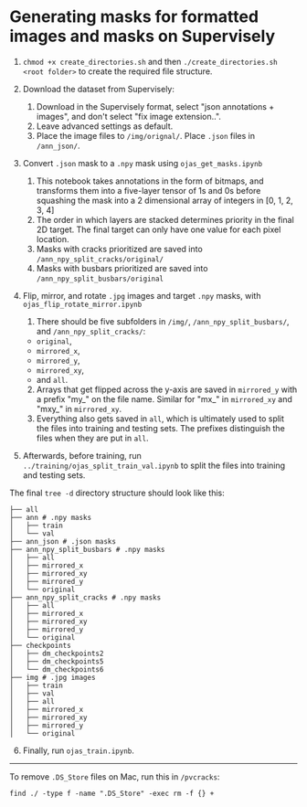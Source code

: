 # Generating masks for formatted images and masks on Supervisely

1. `chmod +x create_directories.sh` and then `./create_directories.sh <root folder>` to create the required file structure.

2. Download the dataset from Supervisely:
   1. Download in the Supervisely format, select "json annotations + images", and don't select "fix image extension..".
   2. Leave advanced settings as default.
   3. Place the image files to `/img/orignal/`. Place `.json` files in `/ann_json/`.

3. Convert `.json` mask to a `.npy` mask using `ojas_get_masks.ipynb`
   1. This notebook takes annotations in the form of bitmaps, and transforms them into a five-layer tensor of 1s and 0s before squashing the mask into a 2 dimensional array of integers in [0, 1, 2, 3, 4]
   2. The order in which layers are stacked determines priority in the final 2D target. The final target can only have one value for each pixel location.
   3. Masks with cracks prioritized are saved into `/ann_npy_split_cracks/original/`
   4. Masks with busbars prioritized are saved into `/ann_npy_split_busbars/original`

4. Flip, mirror, and rotate `.jpg` images and target `.npy` masks, with `ojas_flip_rotate_mirror.ipynb`
   1. There should be five subfolders in `/img/`, `/ann_npy_split_busbars/`, and `/ann_npy_split_cracks/`: 
    - `original`, 
    - `mirrored_x`, 
    - `mirrored_y`, 
    - `mirrored_xy`, 
    - and `all`. 
   2. Arrays that get flipped across the y-axis are saved in `mirrored_y` with a prefix "my_" on the file name. Similar for "mx_" in `mirrored_xy` and "mxy_" in `mirrored_xy`. 
   3. Everything also gets saved in `all`, which is ultimately used to split the files into training and testing sets. The prefixes distinguish the files when they are put in `all`.

5. Afterwards, before training, run `../training/ojas_split_train_val.ipynb` to split the files into training and testing sets.

The final `tree -d` directory structure should look like this:
```
├── all
├── ann # .npy masks
│   ├── train
│   └── val
├── ann_json # .json masks
├── ann_npy_split_busbars # .npy masks
│   ├── all
│   ├── mirrored_x
│   ├── mirrored_xy
│   ├── mirrored_y
│   └── original
├── ann_npy_split_cracks # .npy masks
│   ├── all
│   ├── mirrored_x
│   ├── mirrored_xy
│   ├── mirrored_y
│   └── original
├── checkpoints
│   ├── dm_checkpoints2
│   ├── dm_checkpoints5
│   └── dm_checkpoints6
├── img # .jpg images
│   ├── train
│   ├── val
│   ├── all
│   ├── mirrored_x
│   ├── mirrored_xy
│   ├── mirrored_y
│   └── original
```


6. Finally, run `ojas_train.ipynb`.

---

To remove `.DS_Store` files on Mac, run this in `/pvcracks`:

```
find ./ -type f -name ".DS_Store" -exec rm -f {} +
```